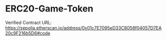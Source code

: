# ERC20-Game-Token

Verified Contract URL: https://sepolia.etherscan.io/address/0x01c7E7095eD33C8058f04057D7EA20c9F216b5D6#code


